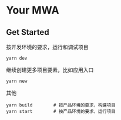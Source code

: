 # Your MWA

## Get Started

按开发环境的要求，运行和调试项目

```
yarn dev
```

继续创建更多项目要素，比如应用入口

```
yarn new
```

其他

```
yarn build        # 按产品环境的要求，构建项目
yarn start        # 按产品环境的要求，运行项目
```
